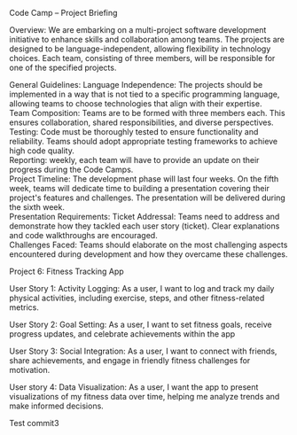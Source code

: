 Code Camp – Project Briefing  

Overview: We are embarking on a multi-project software development initiative to enhance skills and collaboration among teams. The projects are designed to be language-independent, allowing flexibility in technology choices. Each team, consisting of three members, will be responsible for one of the specified projects.  

General Guidelines:
Language Independence: The projects should be implemented in a way that is not tied to a specific programming language, allowing teams to choose technologies that align with their expertise.  
Team Composition: Teams are to be formed with three members each. This ensures collaboration, shared responsibilities, and diverse perspectives.  
Testing: Code must be thoroughly tested to ensure functionality and reliability. Teams should adopt appropriate testing frameworks to achieve high code quality.  
Reporting: weekly, each team will have to provide an update on their progress during the Code Camps.  
Project Timeline: The development phase will last four weeks. On the fifth week, teams will dedicate time to building a presentation covering their project's features and challenges. The presentation will be delivered during the sixth week.  
Presentation Requirements:
      Ticket Addressal: Teams need to address and demonstrate how they tackled each user story (ticket). Clear explanations and code walkthroughs are encouraged.  
      Challenges Faced: Teams should elaborate on the most challenging aspects encountered during development and how they overcame these challenges.

Project 6: Fitness Tracking App

User Story 1: Activity Logging: As a user, I want to log and track my daily physical activities, including exercise, steps, and other fitness-related metrics. 

User Story 2: Goal Setting: As a user, I want to set fitness goals, receive progress updates, and celebrate achievements within the app 

User Story 3: Social Integration: As a user, I want to connect with friends, share achievements, and engage in friendly fitness challenges for motivation. 

User story 4: Data Visualization: As a user, I want the app to present visualizations of my fitness data over time, helping me analyze trends and make informed decisions. 

Test commit3